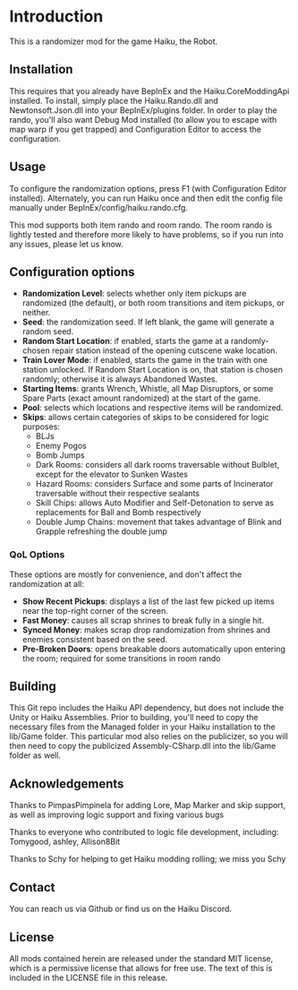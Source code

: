 # Introduction
This is a randomizer mod for the game Haiku, the Robot.

## Installation
This requires that you already have BepInEx and the Haiku.CoreModdingApi installed.  To install, simply place the Haiku.Rando.dll and Newtonsoft.Json.dll into your BepInEx/plugins folder.  In order to play the rando, you'll also want Debug Mod installed (to allow you to escape with map warp if you get trapped) and Configuration Editor to access the configuration.

## Usage
To configure the randomization options, press F1 (with Configuration Editor installed).  Alternately, you can run Haiku once and then edit the config file manually under BepInEx/config/haiku.rando.cfg.

This mod supports both item rando and room rando.  The room rando is lightly tested and
therefore more likely to have problems, so if you run into any issues, please let us know.

## Configuration options

- **Randomization Level**: selects whether only item pickups are randomized (the default), or both room transitions and item
  pickups, or neither.
- **Seed**: the randomization seed. If left blank, the game will generate a random seed.
- **Random Start Location**: if enabled, starts the game at a randomly-chosen repair station instead of the opening cutscene wake location.
- **Train Lover Mode**: if enabled, starts the game in the train with one station unlocked.
  If Random Start Location is on, that station is chosen randomly; otherwise it is always
  Abandoned Wastes.
- **Starting Items**: grants Wrench, Whistle, all Map Disruptors, or
  some Spare Parts (exact amount randomized) at the start of the game.
- **Pool**: selects which locations and respective items will be randomized.
- **Skips**: allows certain categories of skips to be considered for logic purposes:
    - BLJs
    - Enemy Pogos
    - Bomb Jumps
    - Dark Rooms: considers all dark rooms traversable without Bulblet, except for the elevator to Sunken Wastes
    - Hazard Rooms: considers Surface and some parts of Incinerator traversable without their respective sealants
    - Skill Chips: allows Auto Modifier and Self-Detonation to serve as replacements for Ball and Bomb respectively
    - Double Jump Chains: movement that takes advantage of Blink and Grapple refreshing
    the double jump

### QoL Options

These options are mostly for convenience, and don't affect the randomization at all:

- **Show Recent Pickups**: displays a list of the last few picked up items near
  the top-right corner of the screen.
- **Fast Money**: causes all scrap shrines to break fully in a single hit.
- **Synced Money**: makes scrap drop randomization from shrines and enemies
  consistent based on the seed.
- **Pre-Broken Doors**: opens breakable doors automatically upon entering the
  room; required for some transitions in room rando

## Building
This Git repo includes the Haiku API dependency, but does not include the Unity or Haiku Assemblies.  Prior to building, you'll need to copy the necessary files from the Managed folder in your Haiku installation to the lib/Game folder.  This particular mod also relies on the publicizer, so you will then need to copy the publicized Assembly-CSharp.dll into the lib/Game folder as well.

## Acknowledgements
Thanks to PimpasPimpinela for adding Lore, Map Marker and skip support, as well as improving logic support and fixing various bugs

Thanks to everyone who contributed to logic file development, including: Tomygood, ashley, Allison8Bit

Thanks to Schy for helping to get Haiku modding rolling; we miss you Schy

## Contact
You can reach us via Github or find us on the Haiku Discord.

## License
All mods contained herein are released under the standard MIT license, which is a permissive license that allows for free use.  The text of this is included in the LICENSE file in this release.
